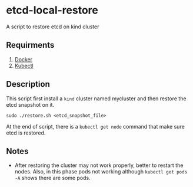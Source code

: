 # etcd-local-restore
A script to restore etcd on kind cluster 

## Requirments
1. [Docker](https://docs.docker.com/engine/install/ubuntu/)
2. [Kubectl](https://kubernetes.io/docs/tasks/tools/install-kubectl-linux/#install-kubectl-binary-with-curl-on-linux)

## Description
This script first install a `kind` cluster named mycluster and then restore the etcd snapshot on it.

```
sudo ./restore.sh <etcd_snapshot_file>
```

At the end of script, there is a `kubectl get node` command that make sure etcd is restored.

## Notes
+ After restoring the cluster may not work properly, better to restart the nodes. Also, in this phase pods not working although `kubectl get pods -A` shows there are some pods. 

